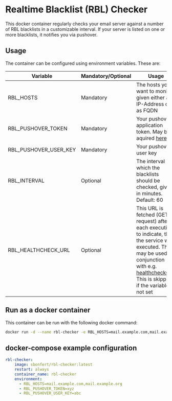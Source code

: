 # Realtime Blacklist (RBL) Checker

This docker container regularly checks your email server against a number of RBL blacklists in a customizable interval. If your server is listed on one or more blacklists, it notifies you via pushover.

## Usage

The container can be configured using environment variables. These are:

| Variable              | Mandatory/Optional | Usage |
| --------------------- | ------------------ | ----- |
| RBL_HOSTS             | Mandatory          | The hosts you want to monitor, given either as IP-Address or as FQDN |
| RBL_PUSHOVER_TOKEN    | Mandatory          | Your pushover application token. May be aquired [here](https://pushover.net/apps/build) |
| RBL_PUSHOVER_USER_KEY | Mandatory          | Your pushover user key |
| RBL_INTERVAL          | Optional           | The interval in which the blacklists should be checked, given in minutes. Default: 60 |
| RBL_HEALTHCHECK_URL   | Optional           | This URL is fetched (GET-request) after each execution to indicate, that the service was executed. This may be used in conjunction with e.g. [healthchecks.io](https://healthchecks.io). This is skipped, if the variable is not set |

## Run as a docker container

This container can be run with the following docker command:

```sh
docker run -d --name rbl-checker -e RBL_HOSTS=mail.example.com,mail.example.org -e RBL_PUSHOVER_TOKEN=xyz -e RBL_PUSHOVER_USER_KEY=abc sbonfert/rbl-checker
```

## docker-compose example configuration

```yaml
rbl-checker:
    image: sbonfert/rbl-checker:latest
    restart: always
    container_name: rbl-checker
    environment:
      - RBL_HOSTS=mail.example.com,mail.example.org
      - RBL_PUSHOVER_TOKEN=xyz
      - RBL_PUSHOVER_USER_KEY=abc
```
